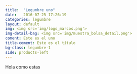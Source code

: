```yaml
---
title:  "Legumbre uno"
date:   2016-07-25 17:26:19
categories: legumbre
layout: default
img: <img src='img/logo_marcos.png'>
img-detail-bag: <img src='img/muestra_bolsa_detail.png'>
coment: Este es el uno
title-coment: Este es el título
bg-class: legumbre-1 
side: products-left
---
```


Hola como estas